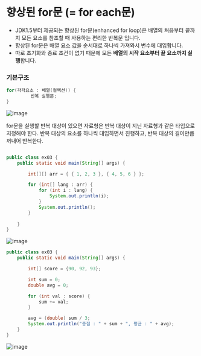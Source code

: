 # 향상된 for문 (= for each문)

- JDK1.5부터 제공되는 향상된 for문(enhanced for loop)은 배열의 처음부터 끝까지 모든 요소를 참조할 때 사용하는 편리한 반복문 입니다.
- 향상된 for문은 배열 요소 값을 순서대로 하나씩 가져와서 변수에 대입합니다.
- 따로 초기화와 종료 조건이 없기 때문에 모든 **배열의 시작 요소부터 끝 요소까지 실행**합니다.

### 기본구조

```java
for(각각요소 : 배열(컬렉션)) {
         반복 실행문;
}
```

![image](https://github.com/somi9954/Java/assets/137499604/305ae21a-3917-4305-8bed-79d0bddf2e3b)


for문을 실행할 반복 대상이 있으면 자료형은 반복 대상이 지닌 자료형과 같은 타입으로 지정해야 한다. 반복 대상의 요소를 하나씩 대입하면서 진행하고, 반복 대상의 길이만큼 꺼내어 반복한다.

```java

public class ex03 {
    public static void main(String[] args) {

        int[][] arr = { { 1, 2, 3 }, { 4, 5, 6 } };

        for (int[] lang : arr) {
            for (int i : lang) {
                System.out.println(i);
            }
            System.out.println();
        }
        
    }
}
```

![image](https://github.com/somi9954/Java/assets/137499604/6640cb8e-59d2-448e-9b47-7166445bfd21)



```java
public class ex03 {
    public static void main(String[] args) {

        int[] score = {90, 92, 93};

        int sum = 0;
        double avg = 0;

        for (int val : score) {
            sum += val;
        }

        avg = (double) sum / 3;
        System.out.println("총점 : " + sum + ", 평균 : " + avg);
    }
}
```

![image](https://github.com/somi9954/Java/assets/137499604/d8290b00-1607-4cd7-84d1-4d73cbebc50f)
